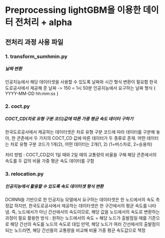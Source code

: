 # Preprocessing lightGBM을 이용한 데이터 전처리 + alpha

## 전처리 과정 사용 파일
### 1. transform_sumhmin.py
##### 날짜 변환
인공지능에서 해당 데이터셋을 사용할 수 있도록 날짜와 시간 형식 변환이 필요함
한국도로공사에서 제공해 준 날짜 -> 150 = 1시 50분
인공지능에서 요구하는 날짜 형식 { YYYY-MM-DD hh:mm:ss }

### 2. coct.py 
##### COCT_CD(차로 유형 구분 코드)값에 따른 가중 평균 속도 데이터 구하기
한국도로공사에서 제공하는 데이터셋은 차로 유형 구분 코드에 따라 데이터를 구분해 놓아, 한 콘존에서 두 가지의 COCT_CD 값에 따른 데이터가 두 종류로 존재. 어떤 데이터는 차로 유형 구분 코드가 1개(2), 어떤 데이터는 2개(1, 2)
(1=버스차로, 2=승용차)

처리 방법 : COCT_CD값이 1일 때와 2일 때의 교통량의 비율을 구해 해당 콘존에서의 속도를 두 값의 비율 가중 평균 속도 데이터를 구함

### 3. relocation.py
##### 인공지능에서 활용할 수 있도록 속도 데이터셋 형식 변환
DCRNN을 기반으로 한 인공지능 모델에서 요구하는 데이터셋은 한 노드에서의 속도 측정값
하지만, 한국도로공사에서 제공하는 데이터셋은 한 구간에서의 평균 속도를 나타냄.
즉, 노드에서가 아닌 간선에서의 속도이므로, 해당 값을 노드에서의 속도로 변환하는 과정이 필요
활용한 방식 : 원하는 노드에서의 속도 = 해당 노드가 출발점일 때를 기준으로 해당 간선의 속도를 노드의 속도로 대입
만약, 해당 노드가 여러 간선에서의 출발점이 되는 노드라면, 해당 간선들의 교통량을 비교해 비율 가중 평균 속도값으로 책정